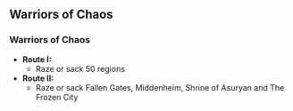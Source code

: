## Warriors of Chaos

### Warriors of Chaos

* **Route I:**
    * Raze or sack 50 regions
* **Route II:**
    * Raze or sack Fallen Gates, Middenheim, Shrine of Asuryan and The Frozen City
	